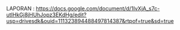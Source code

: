 LAPORAN :
https://docs.google.com/document/d/1IvXjA_s7c-utlHkGj8jHUhJopz3EKdHg/edit?usp=drivesdk&ouid=111323894488497814387&rtpof=true&sd=true

